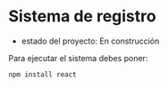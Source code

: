 <h1> Sistema de registro</h1>

- estado del proyecto: En construcción

Para ejecutar el sistema debes poner:

```npm install react```
